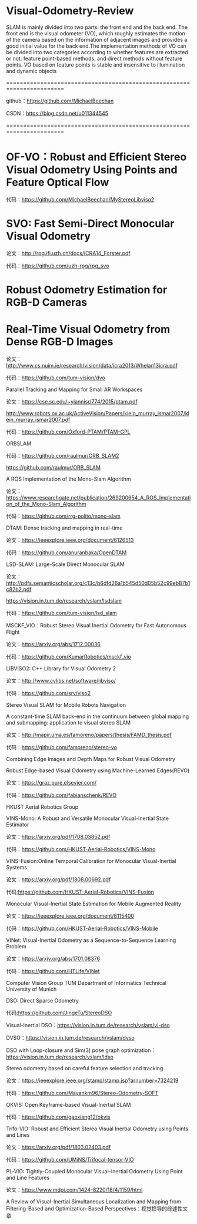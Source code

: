 # Visual-Odometry-Review
SLAM is mainly divided into two parts: the front end and the back end. The front end is the visual odometer (VO), which roughly estimates the motion of the camera based on the information of adjacent images and provides a good initial value for the back end.The implementation methods of VO can be divided into two categories according to whether features are extracted or not: feature point-based methods, and direct methods without feature points. VO based on feature points is stable and insensitive to illumination and dynamic objects

=======================================================================

github：https://github.com/MichaelBeechan

CSDN：https://blog.csdn.net/u011344545

=======================================================================

# OF-VO：Robust and Efficient Stereo Visual Odometry Using Points and Feature Optical Flow

代码：https://github.com/MichaelBeechan/MyStereoLibviso2


# SVO: Fast Semi-Direct Monocular Visual Odometry

论文：http://rpg.ifi.uzh.ch/docs/ICRA14_Forster.pdf

代码：https://github.com/uzh-rpg/rpg_svo



# Robust Odometry Estimation for RGB-D Cameras

# Real-Time Visual Odometry from Dense RGB-D Images

论文：http://www.cs.nuim.ie/research/vision/data/icra2013/Whelan13icra.pdf

代码：https://github.com/tum-vision/dvo



Parallel Tracking and Mapping for Small AR Workspaces

论文：https://cse.sc.edu/~yiannisr/774/2015/ptam.pdf

http://www.robots.ox.ac.uk/ActiveVision/Papers/klein_murray_ismar2007/klein_murray_ismar2007.pdf

代码：https://github.com/Oxford-PTAM/PTAM-GPL



ORBSLAM

代码：https://github.com/raulmur/ORB_SLAM2

https://github.com/raulmur/ORB_SLAM



A ROS Implementation of the Mono-Slam Algorithm

论文：https://www.researchgate.net/publication/269200654_A_ROS_Implementation_of_the_Mono-Slam_Algorithm

代码：https://github.com/rrg-polito/mono-slam



DTAM: Dense tracking and mapping in real-time

论文：https://ieeexplore.ieee.org/document/6126513

代码：https://github.com/anuranbaka/OpenDTAM



LSD-SLAM: Large-Scale Direct Monocular SLAM

论文：http://pdfs.semanticscholar.org/c13c/b6dfd26a1b545d50d05b52c99eb87b1c82b2.pdf

https://vision.in.tum.de/research/vslam/lsdslam

代码：https://github.com/tum-vision/lsd_slam



MSCKF_VIO：Robust Stereo Visual Inertial Odometry for Fast Autonomous Flight

论文：https://arxiv.org/abs/1712.00036

代码：https://github.com/KumarRobotics/msckf_vio



LIBVISO2: C++ Library for Visual Odometry 2

论文：http://www.cvlibs.net/software/libviso/

代码：https://github.com/srv/viso2



Stereo Visual SLAM for Mobile Robots Navigation

A constant-time SLAM back-end in the continuum between global mapping and submapping: application to visual stereo SLAM

论文：http://mapir.uma.es/famoreno/papers/thesis/FAMD_thesis.pdf

代码：https://github.com/famoreno/stereo-vo



Combining Edge Images and Depth Maps for Robust Visual Odometry

Robust Edge-based Visual Odometry using Machine-Learned Edges(REVO)

论文：https://graz.pure.elsevier.com/

代码：https://github.com/fabianschenk/REVO



HKUST Aerial Robotics Group

VINS-Mono: A Robust and Versatile Monocular Visual-Inertial State Estimator

论文：https://arxiv.org/pdf/1708.03852.pdf

代码：https://github.com/HKUST-Aerial-Robotics/VINS-Mono



VINS-Fusion:Online Temporal Calibration for Monocular Visual-Inertial Systems

论文：https://arxiv.org/pdf/1808.00692.pdf

代码;https://github.com/HKUST-Aerial-Robotics/VINS-Fusion



Monocular Visual-Inertial State Estimation for Mobile Augmented Reality

论文：https://ieeexplore.ieee.org/document/8115400

代码：https://github.com/HKUST-Aerial-Robotics/VINS-Mobile



VINet: Visual-Inertial Odometry as a Sequence-to-Sequence Learning Problem

论文：https://arxiv.org/abs/1701.08376

代码：https://github.com/HTLife/VINet



Computer Vision Group TUM Department of Informatics Technical University of Munich

DSO: Direct Sparse Odometry

代码;https://github.com/JingeTu/StereoDSO

Visual-Inertial DSO：https://vision.in.tum.de/research/vslam/vi-dso

DVSO：https://vision.in.tum.de/research/vslam/dvso

DSO with Loop-closure and Sim(3) pose graph optimization：https://vision.in.tum.de/research/vslam/ldso



Stereo odometry based on careful feature selection and tracking

论文：https://ieeexplore.ieee.org/stamp/stamp.jsp?arnumber=7324219

代码：https://github.com/Mayankm96/Stereo-Odometry-SOFT



OKVIS: Open Keyframe-based Visual-Inertial SLAM

代码：https://github.com/gaoxiang12/okvis



Trifo-VIO: Robust and Efficient Stereo Visual Inertial Odometry using Points and Lines

论文：https://arxiv.org/pdf/1803.02403.pdf

代码：https://github.com/UMiNS/Trifocal-tensor-VIO



PL-VIO: Tightly-Coupled Monocular Visual–Inertial Odometry Using Point and Line Features

论文：https://www.mdpi.com/1424-8220/18/4/1159/html

A Review of Visual-Inertial Simultaneous Localization and Mapping from Filtering-Based and Optimization-Based Perspectives：视觉惯导的综述性文章


